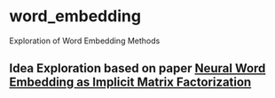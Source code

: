 # word_embedding
Exploration of Word Embedding Methods

## Idea Exploration based on paper [Neural Word Embedding as Implicit Matrix Factorization](http://u.cs.biu.ac.il/~nlp/wp-content/uploads/Neural-Word-Embeddings-as-Implicit-Matrix-Factorization-NIPS-2014.pdf)
